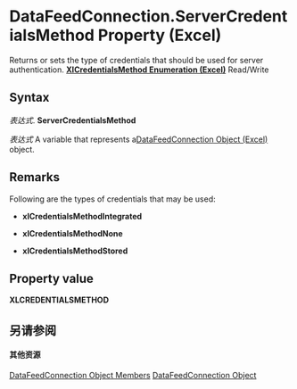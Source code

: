 
# DataFeedConnection.ServerCredentialsMethod Property (Excel)

Returns or sets the type of credentials that should be used for server authentication.  **[XlCredentialsMethod Enumeration (Excel)](6d31e757-62e3-300b-077f-9fa89426c6eb.md)** Read/Write


## Syntax

 _表达式_. **ServerCredentialsMethod**

 _表达式_ A variable that represents a[DataFeedConnection Object (Excel)](2ccb242b-28d5-3baf-78be-aa8f7478f4b6.md) object.


## Remarks

Following are the types of credentials that may be used:


-  **xlCredentialsMethodIntegrated**
    
-  **xlCredentialsMethodNone**
    
-  **xlCredentialsMethodStored**
    

## Property value

 **XLCREDENTIALSMETHOD**


## 另请参阅


#### 其他资源


[DataFeedConnection Object Members](http://msdn.microsoft.com/library/33157c0b-c8d1-355f-8e72-3c7738ff67af%28Office.15%29.aspx)
[DataFeedConnection Object](2ccb242b-28d5-3baf-78be-aa8f7478f4b6.md)